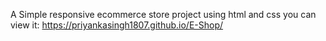 A Simple responsive ecommerce store project using html and css
you can view it: https://priyankasingh1807.github.io/E-Shop/
